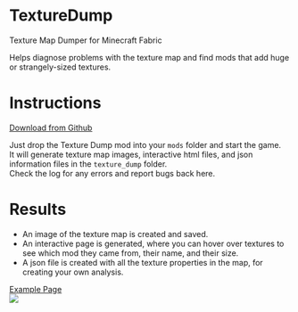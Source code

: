 # TextureDump
Texture Map Dumper for Minecraft Fabric

Helps diagnose problems with the texture map and find mods that add huge or strangely-sized textures.

# Instructions

[Download from Github](https://github.com/BrianPetkovsek/TextureDump/releases)

Just drop the Texture Dump mod into your `mods` folder and start the game.   
It will generate texture map images, interactive html files, and json information files in the `texture_dump` folder.  
Check the log for any errors and report bugs back here.

# Results

 * An image of the texture map is created and saved.  
 * An interactive page is generated, where you can hover over textures to see which mod they came from, their name, and their size.
 * A json file is created with all the texture properties in the map, for creating your own analysis.

[Example Page  
![](https://mezz.github.io/TextureDump/textures_mipmap_0.png)](https://mezz.github.io/TextureDump/textures_mipmap_0.html)

